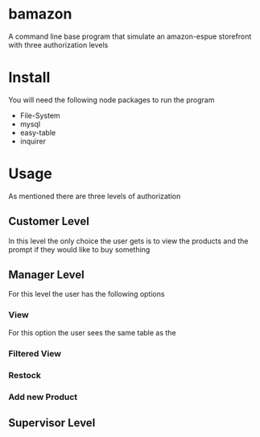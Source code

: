 # bamazon

A command line base program that simulate an amazon-espue storefront with three authorization levels

# Install

You will need the following node packages to run the program

+ File-System  
+ mysql
+ easy-table
+ inquirer


# Usage

As mentioned there are three levels of authorization 

## Customer Level

In this level the only choice the user gets is to view the products and the prompt if they would like to buy something

## Manager Level

For this level the user has the following options

### View
For this option the user sees the same table as the 
### Filtered View

### Restock

### Add new Product

## Supervisor Level

